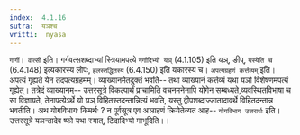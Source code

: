 ```yaml
---
index:  4.1.16
sutra:  यञश्च
vritti:  nyasa
---
```


`गार्गी। वात्सी` इति। गर्गवत्सशब्दाभ्यां स्त्रियामपत्ये `गर्गादिभ्यो यञ्` (4.1.105) इति यञ्, ङीप्, `यस्येति च` (6.4.148) इत्यकारस्य लोपः, `हलस्तद्धितस्य` (6.4.150) इति यकारस्य च।
`अपत्यग्रहणं कर्त्तव्यम्` इति। अपत्यं गृह्यते येन तदपत्यग्रहमम्। व्याख्यानमेतदुक्तं भवति-- तथा व्याख्यानं कर्त्तव्यं यथा यञो विशेषणमपत्यं गृह्येत्। तत्रेदं व्याख्यानम्-- उत्तरसूत्रे विकल्पार्थं प्राचामिति वचनमनेनापि योगेन सम्बध्यते,व्यवस्थितविभाषा च सा विज्ञायते, तेनापत्येऽर्थे यो यञ् विहितस्तदन्तान्नित्यं भवति, यस्तु द्वीपशब्दाज्जातादावर्थे विहितदन्तान्न भवतीति। अथ योगविभागः किमर्थः ? न पूर्वसूत्र एव अञ्ग्रहणं क्रियेतेत्यत आह-- `योगविभाग उत्तरार्थः` इति। उत्तरसूत्रे यञन्तादेव ष्फो यथा स्यात्, टिदादिभ्यो माभूदिति।।

